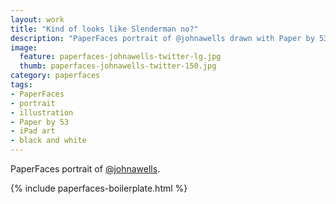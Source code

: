 ```yaml
---
layout: work
title: "Kind of looks like Slenderman no?"
description: "PaperFaces portrait of @johnawells drawn with Paper by 53 on an iPad."
image: 
  feature: paperfaces-johnawells-twitter-lg.jpg
  thumb: paperfaces-johnawells-twitter-150.jpg
category: paperfaces
tags: 
- PaperFaces
- portrait
- illustration
- Paper by 53
- iPad art
- black and white
---
```


PaperFaces portrait of [@johnawells](http://twitter.com/johnawells).

{% include paperfaces-boilerplate.html %}